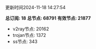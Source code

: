 更新时间2024-11-18 14:27:54

**总订阅: 18**
**总节点: 68791**
**有效节点: 21877**
- v2ray节点: 20162
- trojan节点: 1372
- ss节点: 343
